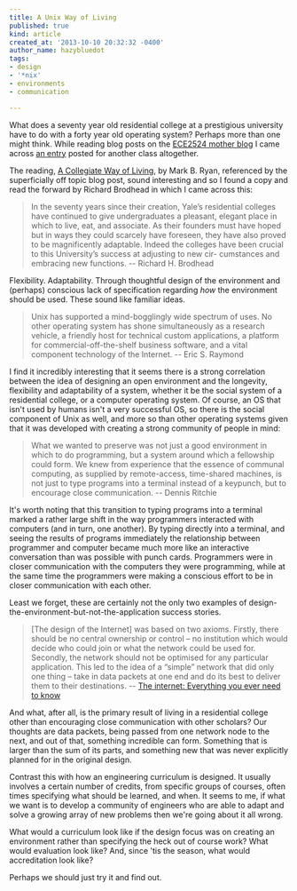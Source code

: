 ```yaml
---
title: A Unix Way of Living
published: true
kind: article
created_at: '2013-10-10 20:32:32 -0400'
author_name: hazybluedot
tags:
- design
- '*nix'
- environments
- communication

---
```


What does a seventy year old residential college at a prestigious
university have to do with a forty year old operating system? Perhaps
more than one might think. While reading blog posts on the
[ECE2524 mother blog](http://ece2524.ece.vt.edu/) I came across
[an entry](https://blogs.lt.vt.edu/bishwa9/2013/09/29/hrcs-blog-1-my-thoughts-on-the-collegiate-way-of-living-the-book-and-the-current-system/)
posted for another class altogether.

<!-- more -->

The reading, [A Collegiate Way of Living](http://collegiateway.org/news/2008-collegiate-way-of-living), by Mark B. Ryan, referenced
by the superficially off topic blog post, sound interesting and so I
found a copy and read the forward by Richard Brodhead in which I came
across this:

> In the seventy years since their creation, Yale’s residential
> colleges have continued to give undergraduates a pleasant, elegant
> place in which to live, eat, and associate. As their founders must
> have hoped but in ways they could scarcely have foreseen, they have
> also proved to be magnificently adaptable. Indeed the colleges have
> been crucial to this University’s success at adjusting to new cir-
> cumstances and embracing new functions. -- Richard H. Brodhead

Flexibility. Adaptability.  Through thoughtful design of the
environment and (perhaps) conscious lack of specification regarding
*how* the environment should be used.  These sound like familiar
ideas.

> Unix has supported a mind-bogglingly wide spectrum of uses. No other
> operating system has shone simultaneously as a research vehicle, a
> friendly host for technical custom applications, a platform for
> commercial-off-the-shelf business software, and a vital component
> technology of the Internet. -- Eric S. Raymond

I find it incredibly interesting that it seems there is a strong
correlation between the idea of designing an open environment and the
longevity, flexibility and adaptability of a system, whether it be the
social system of a residential college, or a computer operating
system. Of course, an OS that isn't used by humans isn't a very
successful OS, so there is the social component of Unix as well, and
more so than other operating systems given that it was developed with
creating a strong community of people in mind:

> What we wanted to preserve was not just a good environment in which
> to do programming, but a system around which a fellowship could
> form. We knew from experience that the essence of communal
> computing, as supplied by remote-access, time-shared machines, is
> not just to type programs into a terminal instead of a keypunch, but
> to encourage close communication. -- Dennis Ritchie

It's worth noting that this transition to typing programs into a
terminal marked a rather large shift in the way programmers interacted
with computers (and in turn, one another). By typing directly into a
terminal, and seeing the results of programs immediately the
relationship between programmer and computer became much more like an
interactive conversation than was possible with punch
cards. Programmers were in closer communication with the computers
they were programming, while at the same time the programmers were
making a conscious effort to be in closer communication with each
other.

Least we forget, these are certainly not the only two examples of
design-the-environment-but-not-the-application success stories.

>  [The design of the Internet] was based on two axioms. Firstly, there should be no central
>  ownership or control – no institution which would decide who could
>  join or what the network could be used for. Secondly, the network
>  should not be optimised for any particular application. This led to
>  the idea of a “simple” network that did only one thing – take in
>  data packets at one end and do its best to deliver them to their
>  destinations. -- [The internet: Everything you ever need to know](http://www.guardian.co.uk/technology/2010/jun/20/internet-everything-need-to-know)

And what, after all, is the primary result of living in a residential
college other than encouraging close communication with other
scholars? Our thoughts are data packets, being passed from one network
node to the next, and out of that, something incredible can form.
Something that is larger than the sum of its parts, and something new
that was never explicitly planned for in the original design.

Contrast this with how an engineering curriculum is designed. It
usually involves a certain number of credits, from specific groups of
courses, often times specifying what should be learned, and when. It
seems to me, if what we want is to develop a community of engineers
who are able to adapt and solve a growing array of new problems then
we're going about it all wrong.

What would a curriculum look like if the design focus was on creating
an environment rather than specifying the heck out of course work?
What would evaluation look like? And, since 'tis the season, what
would accreditation look like?

Perhaps we should just try it and find out.
